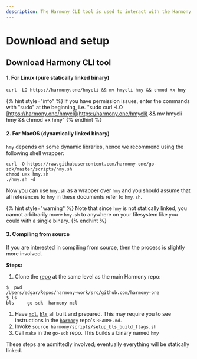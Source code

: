 ```yaml
---
description: The Harmony CLI tool is used to interact with the Harmony blockchain.
---
```


# Download and setup

## Download Harmony CLI tool

#### 1. For Linux \(pure statically linked binary\)

```text
curl -LO https://harmony.one/hmycli && mv hmycli hmy && chmod +x hmy
```

{% hint style="info" %}
If you have permission issues, enter the commands with "sudo" at the beginning, i.e. "sudo curl -LO [https://harmony.one/hmycli](https://harmony.one/hmycli) && mv hmycli hmy && chmod +x hmy"
{% endhint %}

#### 2. For MacOS \(dynamically linked binary\)

`hmy` depends on some dynamic libraries, hence we recommend using the following shell wrapper:

```text
curl -O https://raw.githubusercontent.com/harmony-one/go-sdk/master/scripts/hmy.sh
chmod u+x hmy.sh
./hmy.sh -d
```

Now you can use `hmy.sh` as a wrapper over `hmy` and you should assume that all references to `hmy` in these documents refer to `hmy.sh`.

{% hint style="warning" %}
Note that since `hmy` is not statically linked, you cannot arbitrarily move `hmy.sh` to anywhere on your filesystem like you could with a single binary.
{% endhint %}

#### 3. Compiling from source

If you are interested in compiling from source, then the process is slightly more involved.

**Steps:**

1. Clone the [repo](https://github.com/harmony-one/go-sdk) at the same level as the main Harmony repo:

```text
$  pwd
/Users/edgar/Repos/harmony-work/src/github.com/harmony-one
$ ls
bls     go-sdk  harmony mcl
```

1. Have [`mcl`](https://github.com/harmony-one/mcl), [`bls`](https://github.com/harmony-one/bls) all built and prepared. This may require you to see instructions in the [`harmony`](https://github.com/harmony-one/harmony) repo's `README.md`.
2. Invoke `source harmony/scripts/setup_bls_build_flags.sh`
3. Call `make` in the `go-sdk` repo. This builds a binary named `hmy`

These steps are admittedly involved; eventually everything will be statically linked.

